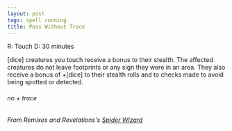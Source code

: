 ```yaml
---
layout: post
tags: spell cunning
title: Pass Without Trace
---
```

R: Touch  D: 30 minutes

[dice] creatures you touch receive a bonus to their stealth.  The affected creatures do not leave footprints or any sign they were in an area. They also receive a bonus of +[dice] to their stealth rolls and to checks made to avoid being spotted or detected.

###### no + trace
###### From Remixes and Revelations's [Spider Wizard](http://www.remixesandrevelations.com/2021/03/osr-spider-wizard.html)
